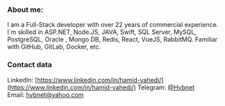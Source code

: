<!--
**hvbnet/hvbnet** is a ✨ _special_ ✨ repository because its `README.md` (this file) appears on your GitHub profile.

Here are some ideas to get you started:

- 🔭 I’m currently working on ...
- 🌱 I’m currently learning ...
- 👯 I’m looking to collaborate on ...
- 🤔 I’m looking for help with ...
- 💬 Ask me about ...
- 📫 How to reach me: ...
- 😄 Pronouns: ...
- ⚡ Fun fact: ...

### Other links

StackOverflow: [https://stackoverflow.com/users/7388307](https://stackoverflow.com/users/7388307)<br>
Behance: [https://www.behance.net/tripolskypetr](https://www.behance.net/tripolskypetr)<br>
Video introduction: [https://youtu.be/av8k8Kgkt8E](https://youtu.be/av8k8Kgkt8E)

I co founded a startup centred around the implementation of an esports platform where AI is acting as a casino croupier, determining the winner of cybersport competitions based on video captured from the user's screen during a match

I have a serious contribution to the open source movement on GitHub. I also have StackOverflow and StackOverflow RU accounts.

-->

### About me:

I am a Full-Stack developer with over 22 years of commercial experience. <br> I`m skilled in ASP.NET, Node.JS, JAVA, Swift, SQL Server, MySQL, PostgreSQL, Oracle , Mongo DB, Redis, React, VueJS, RabbitMQ. Familiar with GitHub, GitLab, Docker, etc.


### Contact data

LinkedIn: [https://www.linkedin.com/in/hamid-vahedi/](https://www.linkedin.com/in/hamid-vahedi/)
Telegram: [@Hvbnet](http://t.me/Hvbnet)<br>
Email: [hvbnet@yahoo.com](mailto:hvbnet@yahoo.com)

